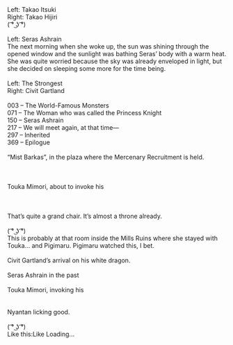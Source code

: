 <br/>
<br/>
<br/>
<br/>
<br/>
Left: Takao Itsuki<br/>
Right: Takao Hijiri<br/>
( ͡° ͜ʖ ͡°)<br/>
<br/>
Left: Seras Ashrain<br/>
The next morning when she woke up, the sun was shining through the opened window and the sunlight was bathing Seras’ body with a warm heat. She was quite worried because the sky was already enveloped in light, but she decided on sleeping some more for the time being.<br/>
<br/>
Left: The Strongest<br/>
Right: Civit Gartland<br/>
<br/>
003 – The World-Famous Monsters<br/>
071 – The Woman who was called the Princess Knight<br/>
150 – Seras Ashrain<br/>
217 – We will meet again, at that time—<br/>
297 – Inherited<br/>
369 – Epilogue<br/>
<br/>
“Mist Barkas”, in the plaza where the Mercenary Recruitment is held.<br/>
 <br/>
<br/>
 <br/>
Touka Mimori, about to invoke his <Poison><br/>
 <br/>
<br/>
 <br/>
That’s quite a grand chair. It’s almost a throne already.<br/>
<br/>
( ͡° ͜ʖ ͡°)<br/>
This is probably at that room inside the Mills Ruins where she stayed with Touka… and Pigimaru. Pigimaru watched this, I bet.<br/>
<br/>
Civit Gartland’s arrival on his white dragon.<br/>
<br/>
Seras Ashrain in the past<br/>
<br/>
Touka Mimori, invoking his <Paralyze><br/>
<br/>
<br/>
Nyantan licking good.<br/>
<br/>
( ͡° ͜ʖ ͡°)<br/>
Like this:Like Loading... <br/>
<br/>
<br/>
<br/>
<br/>
